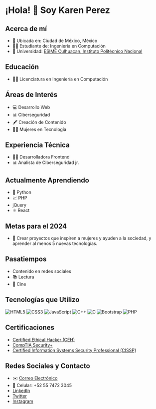 # ¡Hola! 👋 Soy Karen Perez

## Acerca de mí
- 📍 Ubicada en: Ciudad de México, México
- 👩‍💼 Estudiante de: Ingeniería en Computación
- 💼 Universidad: [ESIME Culhuacan, Instituto Politécnico Nacional](https://www.ipn.mx/)

## Educación
- 👩‍🎓 Licenciatura en Ingeniería en Computación

## Áreas de Interés
- 💻 Desarrollo Web
- 📊 Ciberseguridad
- 🖋️ Creación de Contenido
- 👩‍💻 Mujeres en Tecnología

## Experiencia Técnica
- 👩‍💻 Desarrolladora Frontend
- 📊 Analista de Ciberseguridad jr.

## Actualmente Aprendiendo
- 🚀 Python
- 📈 PHP
- jQuery
- ⚛️ React

## Metas para el 2024
- 🎯 Crear proyectos que inspiren a mujeres y ayuden a la sociedad, y aprender al menos 5 nuevas tecnologías.

## Pasatiempos
- Contenido en redes sociales
- 📚 Lectura
- 🎥 Cine

## Tecnologías que Utilizo
![HTML5](https://img.shields.io/badge/-HTML5-E34F26?style=flat&logo=html5&logoColor=white)
![CSS3](https://img.shields.io/badge/-CSS3-1572B6?style=flat&logo=css3&logoColor=white)
![JavaScript](https://img.shields.io/badge/-JavaScript-F7DF1E?style=flat&logo=javascript&logoColor=black)
![C++](https://img.shields.io/badge/-C++-00599C?style=flat&logo=c%2B%2B&logoColor=white)
![C](https://img.shields.io/badge/-C-A8B9CC?style=flat&logo=c&logoColor=black)
![Bootstrap](https://img.shields.io/badge/-Bootstrap-563D7C?style=flat&logo=bootstrap&logoColor=white)
![PHP](https://img.shields.io/badge/-PHP-777BB4?style=flat&logo=php&logoColor=white)

## Certificaciones
- [Certified Ethical Hacker (CEH)](https://www.credly.com/badges/5d8ab9e2-dc5d-479e-b9aa-111917400eec/public_url)
- [CompTIA Security+](https://www.credly.com/badges/eb572498-f4fd-4954-a4f9-d77cdda5ea5f/public_url)
- [Certified Information Systems Security Professional (CISSP)](https://www.credly.com/badges/5f878807-fef3-456e-ba82-82284da29a7f/public_url)

## Redes Sociales y Contacto
- ✉️ [Correo Electrónico](mailto:karenperezrobledo@gmail.com)
- 📱 Celular: +52 55 7472 3045
- [LinkedIn](https://www.linkedin.com/in/tuperfil)
- [Twitter](https://twitter.com/tucuenta)
- [Instagram](https://www.instagram.com/tucuenta)

